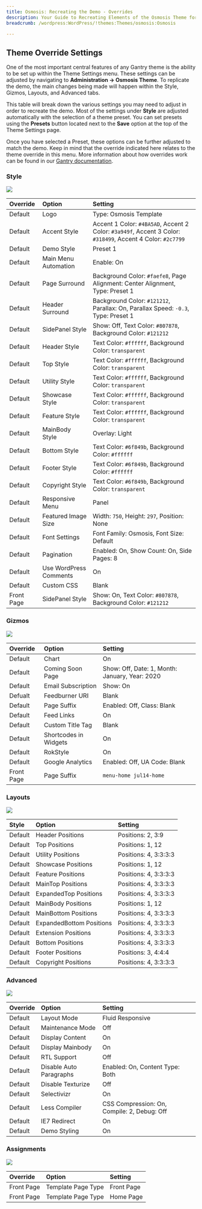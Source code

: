 ```yaml
---
title: Osmosis: Recreating the Demo - Overrides
description: Your Guide to Recreating Elements of the Osmosis Theme for WordPress
breadcrumb: /wordpress:WordPress/!themes:Themes/osmosis:Osmosis

---
```


Theme Override Settings
-----

One of the most important central features of any Gantry theme is the ability to be set up within the Theme Settings menu. These settings can be adjusted by navigating to **Administration -> Osmosis Theme**. To replicate the demo, the main changes being made will happen within the Style, Gizmos, Layouts, and Advanced tabs.

This table will break down the various settings you may need to adjust in order to recreate the demo. Most of the settings under **Style** are adjusted automatically with the selection of a theme preset. You can set presets using the **Presets** button located next to the **Save** option at the top of the Theme Settings page.

Once you have selected a Preset, these options can be further adjusted to match the demo. Keep in mind that the override indicated here relates to the theme override in this menu. More information about how overrides work can be found in our [Gantry documentation][override].

### Style

![][style]

|  Override  |         Option         |                                                  Setting                                                   |
| :--------- | :--------------------- | :--------------------------------------------------------------------------------------------------------- |
| Default    | Logo                   | Type: Osmosis Template                                                                                     |
| Default    | Accent Style           | Accent 1 Color: `#4BA5AD`, Accent 2 Color: `#3a949f`, Accent 3 Color: `#318499`, Accent 4 Color: `#2c7799` |
| Default    | Demo Style             | Preset 1                                                                                                   |
| Default    | Main Menu Automation   | Enable: On                                                                                                 |
| Default    | Page Surround          | Background Color: `#faefe8`, Page Alignment: Center Alignment, Type: Preset 1                              |
| Default    | Header Surround        | Background Color: `#121212`, Parallax: On, Parallax Speed: `-0.3`, Type: Preset 1                          |
| Default    | SidePanel Style        | Show: Off, Text Color: `#807878`, Background Color: `#121212`                                              |
| Default    | Header Style           | Text Color: `#ffffff`, Background Color: `transparent`                                                     |
| Default    | Top Style              | Text Color: `#ffffff`, Background Color: `transparent`                                                     |
| Default    | Utility Style          | Text Color: `#ffffff`, Background Color: `transparent`                                                     |
| Default    | Showcase Style         | Text Color: `#ffffff`, Background Color: `transparent`                                                     |
| Default    | Feature Style          | Text Color: `#ffffff`, Background Color: `transparent`                                                     |
| Default    | MainBody Style         | Overlay: Light                                                                                             |
| Default    | Bottom Style           | Text Color: `#6f849b`, Background Color: `#ffffff`                                                         |
| Default    | Footer Style           | Text Color: `#6f849b`, Background Color: `#ffffff`                                                         |
| Default    | Copyright Style        | Text Color: `#6f849b`, Background Color: `transparent`                                                     |
| Default    | Responsive Menu        | Panel                                                                                                      |
| Default    | Featured Image Size    | Width: `750`, Height: `297`, Position: None                                                                |
| Default    | Font Settings          | Font Family: Osmosis, Font Size: Default                                                                   |
| Default    | Pagination             | Enabled: On, Show Count: On, Side Pages: 8                                                                 |
| Default    | Use WordPress Comments | On                                                                                                         |
| Default    | Custom CSS             | Blank                                                                                                      |
| Front Page | SidePanel Style        | Show: On, Text Color: `#807878`, Background Color: `#121212`                                               |

### Gizmos

![][gizmos]

|  Override  |         Option        |                    Setting                     |
| :--------- | :-------------------- | :--------------------------------------------- |
| Default    | Chart                 | On                                             |
| Default    | Coming Soon Page      | Show: Off, Date: 1, Month: January, Year: 2020 |
| Default    | Email Subscription    | Show: On                                       |
| Defualt    | Feedburner URI        | Blank                                          |
| Default    | Page Suffix           | Enabled: Off, Class: Blank                     |
| Default    | Feed Links            | On                                             |
| Default    | Custom Title Tag      | Blank                                          |
| Default    | Shortcodes in Widgets | On                                             |
| Default    | RokStyle              | On                                             |
| Default    | Google Analytics      | Enabled: Off, UA Code: Blank                   |
| Front Page | Page Suffix           | `menu-home jul14-home`                         |

### Layouts

![][layouts]

|  Style  |          Option          |        Setting        |
| :------ | :----------------------- | :-------------------- |
| Default | Header Positions         | Positions: 2, 3:9     |
| Default | Top Positions            | Positions: 1, 12      |
| Default | Utility Positions        | Positions: 4, 3:3:3:3 |
| Default | Showcase Positions       | Positions: 1, 12      |
| Default | Feature Positions        | Positions: 4, 3:3:3:3 |
| Default | MainTop Positions        | Positions: 4, 3:3:3:3 |
| Default | ExpandedTop Positions    | Positions: 4, 3:3:3:3 |
| Default | MainBody Positions       | Positions: 1, 12      |
| Default | MainBottom Positions     | Positions: 4, 3:3:3:3 |
| Default | ExpandedBottom Positions | Positions: 4, 3:3:3:3 |
| Default | Extension Positions      | Positions: 4, 3:3:3:3 |
| Default | Bottom Positions         | Positions: 4, 3:3:3:3 |
| Default | Footer Positions         | Positions: 3, 4:4:4   |
| Default | Copyright Positions      | Positions: 4, 3:3:3:3 |

### Advanced

![][advanced]

| Override |          Option         |                   Setting                   |
| :------- | :---------------------- | :------------------------------------------ |
| Default  | Layout Mode             | Fluid Responsive                            |
| Default  | Maintenance Mode        | Off                                         |
| Default  | Display Content         | On                                          |
| Default  | Display Mainbody        | On                                          |
| Default  | RTL Support             | Off                                         |
| Default  | Disable Auto Paragraphs | Enabled: On, Content Type: Both             |
| Default  | Disable Texturize       | Off                                         |
| Default  | Selectivizr             | On                                          |
| Default  | Less Compiler           | CSS Compression: On, Compile: 2, Debug: Off |
| Default  | IE7 Redirect            | On                                          |
| Default  | Demo Styling            | On                                          |

### Assignments

![][assignments]

|  Override  |       Option       |  Setting   |
| :--------- | :----------------- | :--------- |
| Front Page | Template Page Type | Front Page |
| Front Page | Template Page Type | Home Page  |

[demo]: assets/osmosis2.jpeg
[menu]: ../../start/menu.md
[override]: http://docs.gantry.org/gantry4/configure
[advanced]: assets/setadvanced.jpeg
[layouts]: assets/setlayouts.jpeg
[gizmos]: assets/setgizmos.jpeg
[assignments]: assets/setassignments.jpg
[style]: assets/setstyle.jpeg
